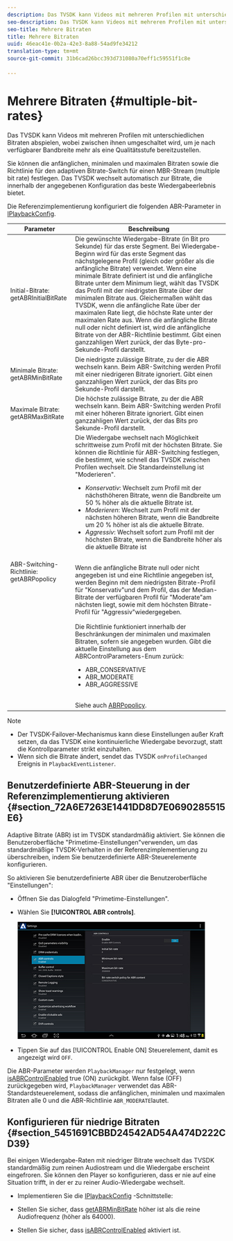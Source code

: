 ```yaml
---
description: Das TVSDK kann Videos mit mehreren Profilen mit unterschiedlichen Bitraten abspielen, wobei zwischen ihnen umgeschaltet wird, um je nach verfügbarer Bandbreite mehr als eine Qualitätsstufe bereitzustellen.
seo-description: Das TVSDK kann Videos mit mehreren Profilen mit unterschiedlichen Bitraten abspielen, wobei zwischen ihnen umgeschaltet wird, um je nach verfügbarer Bandbreite mehr als eine Qualitätsstufe bereitzustellen.
seo-title: Mehrere Bitraten
title: Mehrere Bitraten
uuid: 46eac41e-0b2a-42e3-8a88-54ad9fe34212
translation-type: tm+mt
source-git-commit: 31b6cad26bcc393d731080a70eff1c59551f1c8e

---
```



# Mehrere Bitraten {#multiple-bit-rates}

Das TVSDK kann Videos mit mehreren Profilen mit unterschiedlichen Bitraten abspielen, wobei zwischen ihnen umgeschaltet wird, um je nach verfügbarer Bandbreite mehr als eine Qualitätsstufe bereitzustellen.

Sie können die anfänglichen, minimalen und maximalen Bitraten sowie die Richtlinie für den adaptiven Bitrate-Switch für einen MBR-Stream (multiple bit rate) festlegen. Das TVSDK wechselt automatisch zur Bitrate, die innerhalb der angegebenen Konfiguration das beste Wiedergabeerlebnis bietet.

Die Referenzimplementierung konfiguriert die folgenden ABR-Parameter in [IPlaybackConfig](https://help.adobe.com/en_US/primetime/api/reference_implementation/android/javadoc/com/adobe/primetime/reference/config/IPlaybackConfig.html).

| Parameter | Beschreibung |
|--- |--- |
| Initial-Bitrate:  getABRInitialBitRate | Die gewünschte Wiedergabe-Bitrate (in Bit pro Sekunde) für das erste Segment. Bei Wiedergabe-Beginn wird für das erste Segment das nächstgelegene Profil (gleich oder größer als die anfängliche Bitrate) verwendet.  Wenn eine minimale Bitrate definiert ist und die anfängliche Bitrate unter dem Minimum liegt, wählt das TVSDK das Profil mit der niedrigsten Bitrate über der minimalen Bitrate aus. Gleichermaßen wählt das TVSDK, wenn die anfängliche Rate über der maximalen Rate liegt, die höchste Rate unter der maximalen Rate aus. Wenn die anfängliche Bitrate null oder nicht definiert ist, wird die anfängliche Bitrate von der ABR-Richtlinie bestimmt.  Gibt einen ganzzahligen Wert zurück, der das Byte-pro-Sekunde-Profil darstellt. |
| Minimale Bitrate:  getABRMinBitRate | Die niedrigste zulässige Bitrate, zu der die ABR wechseln kann. Beim ABR-Switching werden Profil mit einer niedrigeren Bitrate ignoriert. Gibt einen ganzzahligen Wert zurück, der das Bits pro Sekunde-Profil darstellt. |
| Maximale Bitrate:  getABRMaxBitRate | Die höchste zulässige Bitrate, zu der die ABR wechseln kann. Beim ABR-Switching werden Profil mit einer höheren Bitrate ignoriert. Gibt einen ganzzahligen Wert zurück, der das Bits pro Sekunde-Profil darstellt. |
| ABR-Switching-Richtlinie:  getABRPopolicy | Die Wiedergabe wechselt nach Möglichkeit schrittweise zum Profil mit der höchsten Bitrate. Sie können die Richtlinie für ABR-Switching festlegen, die bestimmt, wie schnell das TVSDK zwischen Profilen wechselt. Die Standardeinstellung ist &quot;Moderieren&quot;. <ul><li>*Konservativ*: Wechselt zum Profil mit der nächsthöheren Bitrate, wenn die Bandbreite um 50 % höher als die aktuelle Bitrate ist. </li><li>*Moderieren*: Wechselt zum Profil mit der nächsten höheren Bitrate, wenn die Bandbreite um 20 % höher ist als die aktuelle Bitrate.</li><li>*Aggressiv*: Wechselt sofort zum Profil mit der höchsten Bitrate, wenn die Bandbreite höher als die aktuelle Bitrate ist</li></ul><br/>Wenn die anfängliche Bitrate null oder nicht angegeben ist und eine Richtlinie angegeben ist, werden Beginn mit dem niedrigsten Bitrate-Profil für &quot;Konservativ&quot;und dem Profil, das der Median-Bitrate der verfügbaren Profil für &quot;Moderate&quot;am nächsten liegt, sowie mit dem höchsten Bitrate-Profil für &quot;Aggressiv&quot;wiedergegeben.<br/><br/>Die Richtlinie funktioniert innerhalb der Beschränkungen der minimalen und maximalen Bitraten, sofern sie angegeben wurden.  Gibt die aktuelle Einstellung aus dem ABRControlParameters-Enum zurück: <ul><li>ABR_CONSERVATIVE</li><li>ABR_MODERATE </li><li>ABR_AGGRESSIVE</li></ul><br>Siehe auch [ABRPopolicy](https://help.adobe.com/en_US/primetime/api/psdk/javadoc/com/adobe/mediacore/ABRControlParameters.ABRPolicy.html). |

>[!NOTE]
>
>* Der TVSDK-Failover-Mechanismus kann diese Einstellungen außer Kraft setzen, da das TVSDK eine kontinuierliche Wiedergabe bevorzugt, statt die Kontrollparameter strikt einzuhalten.
>* Wenn sich die Bitrate ändert, sendet das TVSDK `onProfileChanged` Ereignis in `PlaybackEventListener`.


## Benutzerdefinierte ABR-Steuerung in der Referenzimplementierung aktivieren {#section_72A6E7263E1441DD8D7E0690285515E6}

Adaptive Bitrate (ABR) ist im TVSDK standardmäßig aktiviert. Sie können die Benutzeroberfläche &quot;Primetime-Einstellungen&quot;verwenden, um das standardmäßige TVSDK-Verhalten in der Referenzimplementierung zu überschreiben, indem Sie benutzerdefinierte ABR-Steuerelemente konfigurieren.

So aktivieren Sie benutzerdefinierte ABR über die Benutzeroberfläche &quot;Einstellungen&quot;:

* Öffnen Sie das Dialogfeld &quot;Primetime-Einstellungen&quot;.
* Wählen Sie **[!UICONTROL ABR controls]**.

   ![](assets/abr-configuration.jpg)

* Tippen Sie auf das [!UICONTROL Enable ON] Steuerelement, damit es angezeigt wird `OFF`.

Die ABR-Parameter werden `PlaybackManager` nur festgelegt, wenn [isABRControlEnabled](https://help.adobe.com/en_US/primetime/api/reference_implementation/android/javadoc/com/adobe/primetime/reference/config/IPlaybackConfig.html) true (ON) zurückgibt. Wenn false (OFF) zurückgegeben wird, `PlaybackManager` verwendet das ABR-Standardsteuerelement, sodass die anfänglichen, minimalen und maximalen Bitraten alle 0 und die ABR-Richtlinie `ABR_MODERATE`lautet.

## Konfigurieren für niedrige Bitraten {#section_5451691CBBD24542AD54A474D222CD39}

Bei einigen Wiedergabe-Raten mit niedriger Bitrate wechselt das TVSDK standardmäßig zum reinen Audiostream und die Wiedergabe erscheint eingefroren. Sie können den Player so konfigurieren, dass er nie auf eine Situation trifft, in der er zu reiner Audio-Wiedergabe wechselt.

* Implementieren Sie die [IPlaybackConfig](https://help.adobe.com/en_US/primetime/api/reference_implementation/android/javadoc/com/adobe/primetime/reference/config/IPlaybackConfig.html) -Schnittstelle:

* Stellen Sie sicher, dass [getABRMinBitRate](https://help.adobe.com/en_US/primetime/api/reference_implementation/android/javadoc/com/adobe/primetime/reference/config/IPlaybackConfig.html#getABRMinBitRate()) höher ist als die reine Audiofrequenz (höher als 64000).
* Stellen Sie sicher, dass [isABRControlEnabled](https://help.adobe.com/en_US/primetime/api/reference_implementation/android/javadoc/com/adobe/primetime/reference/config/IPlaybackConfig.html#isABRControlEnabled()) aktiviert ist.